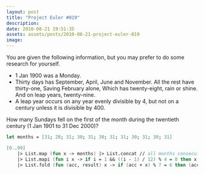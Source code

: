 ```yaml
---
layout: post
title: "Project Euler #019"
description:
date: 2010-08-21 19:51:35
assets: assets/posts/2010-08-21-project-euler-019
image: 
---
```


You are given the following information, but you may prefer to do some research for yourself.

* 1 Jan 1900 was a Monday.
* Thirty days has September, April, June and November. All the rest have thirty-one, Saving February alone, Which has twenty-eight, rain or shine. And on leap years, twenty-nine.
* A leap year occurs on any year evenly divisible by 4, but not on a century unless it is divisible by 400.

How many Sundays fell on the first of the month during the twentieth century (1 Jan 1901 to 31 Dec 2000)?

```fsharp
let months = [31; 28; 31; 30; 31; 30; 31; 31; 30; 31; 30; 31]

[0..99]
    |> List.map (fun x -> months) |> List.concat // all months consecutive
    |> List.mapi (fun i x -> if i = 1 && ((i - 1) / 12) % 4 = 0 then x + 1 else x) // leap year
    |> List.fold (fun (acc, result) x -> if (acc + x) % 7 = 6 then (acc + x, result + 1) else (acc + x, result)) (0,0) // Sunday bloody sunday
```
